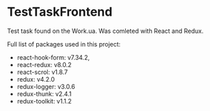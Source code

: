 # TestTaskFrontend
Test task found on the Work.ua. Was comleted with React and Redux.

Full list of packages used in this project:

- react-hook-form: v7.34.2,
- react-redux: v8.0.2
- react-scrol: v1.8.7
- redux: v4.2.0
- redux-logger: v3.0.6
- redux-thunk: v2.4.1
- redux-toolkit: v1.1.2
